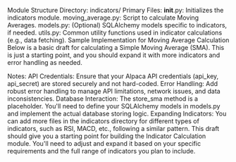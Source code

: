 Module Structure
Directory: indicators/
Primary Files:
__init__.py: Initializes the indicators module.
moving_average.py: Script to calculate Moving Averages.
models.py: (Optional) SQLAlchemy models specific to indicators, if needed.
utils.py: Common utility functions used in indicator calculations (e.g., data fetching).
Sample Implementation for Moving Average Calculation
Below is a basic draft for calculating a Simple Moving Average (SMA). This is just a starting point, and you should expand it with more indicators and error handling as needed.

Notes:
API Credentials: Ensure that your Alpaca API credentials (api_key, api_secret) are stored securely and not hard-coded.
Error Handling: Add robust error handling to manage API limitations, network issues, and data inconsistencies.
Database Interaction: The store_sma method is a placeholder. You'll need to define your SQLAlchemy models in models.py and implement the actual database storing logic.
Expanding Indicators: You can add more files in the indicators directory for different types of indicators, such as RSI, MACD, etc., following a similar pattern.
This draft should give you a starting point for building the Indicator Calculation module. You'll need to adjust and expand it based on your specific requirements and the full range of indicators you plan to include.